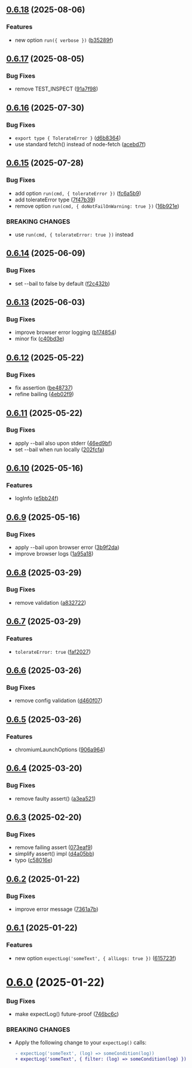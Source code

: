 ## [0.6.18](https://github.com/brillout/test-e2e/compare/v0.6.17...v0.6.18) (2025-08-06)


### Features

* new option `run({ verbose })` ([b35289f](https://github.com/brillout/test-e2e/commit/b35289f24f8dbe7ba43a04bbd14c504f839af232))



## [0.6.17](https://github.com/brillout/test-e2e/compare/v0.6.16...v0.6.17) (2025-08-05)


### Bug Fixes

* remove TEST_INSPECT ([91a7f98](https://github.com/brillout/test-e2e/commit/91a7f984666027dd70dd1afdb4e5de4e902e7aa7))



## [0.6.16](https://github.com/brillout/test-e2e/compare/v0.6.15...v0.6.16) (2025-07-30)


### Bug Fixes

* `export type { TolerateError }` ([d6b8364](https://github.com/brillout/test-e2e/commit/d6b8364dbf50bd207494514c630993735ccdcf6e))
* use standard fetch() instead of node-fetch ([acebd7f](https://github.com/brillout/test-e2e/commit/acebd7f9439292fbc7bdaf3c95ed0364cc1ef4c5))



## [0.6.15](https://github.com/brillout/test-e2e/compare/v0.6.14...v0.6.15) (2025-07-28)


### Bug Fixes

* add option `run(cmd, { tolerateError })` ([fc6a5b9](https://github.com/brillout/test-e2e/commit/fc6a5b944a1d477b2d1ec7fe249a2aa7c1f9daea))
* add tolerateError type ([7f47b39](https://github.com/brillout/test-e2e/commit/7f47b39135b0598a340b1c9f90c8422f68202abf))
* remove option `run(cmd, { doNotFailOnWarning: true })` ([16b921e](https://github.com/brillout/test-e2e/commit/16b921ed0d92191f2d2f0e956af4f0b52421eab8))


### BREAKING CHANGES

* use `run(cmd, { tolerateError: true })` instead



## [0.6.14](https://github.com/brillout/test-e2e/compare/v0.6.13...v0.6.14) (2025-06-09)


### Bug Fixes

* set --bail to false by default ([f2c432b](https://github.com/brillout/test-e2e/commit/f2c432b431fdace685ca573edc12bba48c63c8ee))



## [0.6.13](https://github.com/brillout/test-e2e/compare/v0.6.12...v0.6.13) (2025-06-03)


### Bug Fixes

* improve browser error logging ([b174854](https://github.com/brillout/test-e2e/commit/b17485405bc833a70212aeae38781633208379eb))
* minor fix ([c40bd3e](https://github.com/brillout/test-e2e/commit/c40bd3e21350797093425591bacdfb351e8ecf89))



## [0.6.12](https://github.com/brillout/test-e2e/compare/v0.6.11...v0.6.12) (2025-05-22)


### Bug Fixes

* fix assertion ([be48737](https://github.com/brillout/test-e2e/commit/be48737c5ce5d8470a51daf3888b8c5e4a25a157))
* refine bailing ([4eb02f9](https://github.com/brillout/test-e2e/commit/4eb02f9144dcdf90a5c56ba356557168bd8a755e))



## [0.6.11](https://github.com/brillout/test-e2e/compare/v0.6.10...v0.6.11) (2025-05-22)


### Bug Fixes

* apply --bail also upon stderr ([46ed9bf](https://github.com/brillout/test-e2e/commit/46ed9bf616a2299f9feaf1a0c0b741b89d45685e))
* set --bail when run locally ([202fcfa](https://github.com/brillout/test-e2e/commit/202fcfa83a3a1fd415fd4a99438f9572a4748ea1))



## [0.6.10](https://github.com/brillout/test-e2e/compare/v0.6.9...v0.6.10) (2025-05-16)


### Features

* logInfo ([e5bb24f](https://github.com/brillout/test-e2e/commit/e5bb24f07ef59e6f124c61105dd7b9318d5b6fbf))



## [0.6.9](https://github.com/brillout/test-e2e/compare/v0.6.8...v0.6.9) (2025-05-16)


### Bug Fixes

* apply --bail upon browser error ([3b9f2da](https://github.com/brillout/test-e2e/commit/3b9f2da01424532a9e141edfb296a70d98341b01))
* improve browser logs ([1a95a18](https://github.com/brillout/test-e2e/commit/1a95a181f468ab24998eae333f434cc23c360206))



## [0.6.8](https://github.com/brillout/test-e2e/compare/v0.6.7...v0.6.8) (2025-03-29)


### Bug Fixes

* remove validation ([a832722](https://github.com/brillout/test-e2e/commit/a832722eabf587d61eeed0a3ea2d5ee4f6bed859))



## [0.6.7](https://github.com/brillout/test-e2e/compare/v0.6.6...v0.6.7) (2025-03-29)


### Features

* `tolerateError: true` ([faf2027](https://github.com/brillout/test-e2e/commit/faf2027c913c0efcf91412e143639bfdf56a8533))



## [0.6.6](https://github.com/brillout/test-e2e/compare/v0.6.5...v0.6.6) (2025-03-26)


### Bug Fixes

* remove config validation ([d460f07](https://github.com/brillout/test-e2e/commit/d460f070a89c46930c78f53b472ebbb7bb155b4b))



## [0.6.5](https://github.com/brillout/test-e2e/compare/v0.6.4...v0.6.5) (2025-03-26)


### Features

* chromiumLaunchOptions ([906a964](https://github.com/brillout/test-e2e/commit/906a96470536280e07177c7e71da7a8253b292d9))



## [0.6.4](https://github.com/brillout/test-e2e/compare/v0.6.3...v0.6.4) (2025-03-20)


### Bug Fixes

* remove faulty assert() ([a3ea521](https://github.com/brillout/test-e2e/commit/a3ea5210f32f9d9f5bf69e6ea3d0bb4e5d442b6e))



## [0.6.3](https://github.com/brillout/test-e2e/compare/v0.6.2...v0.6.3) (2025-02-20)


### Bug Fixes

* remove failing assert ([073eaf9](https://github.com/brillout/test-e2e/commit/073eaf9bee07aea46712538a36368abc3bbb082d))
* simplify assert() impl ([d4a05bb](https://github.com/brillout/test-e2e/commit/d4a05bbc34475c47a995a1daeb6cdc257157e9ba))
* typo ([c58016e](https://github.com/brillout/test-e2e/commit/c58016e9b7d830aa7e6a67aa090537ff54584b5a))



## [0.6.2](https://github.com/brillout/test-e2e/compare/v0.6.1...v0.6.2) (2025-01-22)


### Bug Fixes

* improve error message ([7361a7b](https://github.com/brillout/test-e2e/commit/7361a7bdcbbc1aefc021c0d3fe8c374d13252294))



## [0.6.1](https://github.com/brillout/test-e2e/compare/v0.6.0...v0.6.1) (2025-01-22)


### Features

* new option `expectLog('someText', { allLogs: true })` ([615723f](https://github.com/brillout/test-e2e/commit/615723f9eed788f2afad25a6e5f32f13a823a0a4))



# [0.6.0](https://github.com/brillout/test-e2e/compare/v0.5.38...v0.6.0) (2025-01-22)


### Bug Fixes

* make expectLog() future-proof ([746bc6c](https://github.com/brillout/test-e2e/commit/746bc6c87bafe9e4859920802514e960e18fb2a5))


### BREAKING CHANGES

* Apply the following change to your `expectLog()` calls:
  ```diff
  - expectLog('someText', (log) => someCondition(log))
  + expectLog('someText', { filter: (log) => someCondition(log) })
  ```



